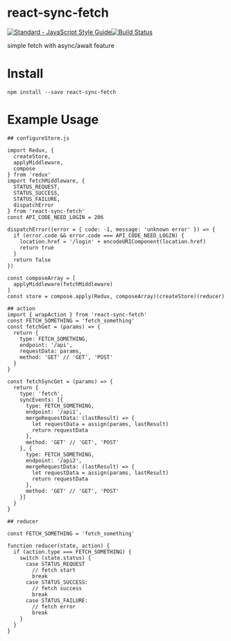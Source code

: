 # react-sync-fetch

[![Standard - JavaScript Style Guide](https://img.shields.io/badge/code%20style-standard-brightgreen.svg)](http://standardjs.com/)[![Build Status](https://travis-ci.org/hisanshao/react-sync-fetch.svg?branch=master)](https://travis-ci.org/hisanshao/react-sync-fetch)

simple fetch with async/await feature

# Install
```
npm install --save react-sync-fetch
```

# Example Usage
```
## configureStore.js

import Redux, {
  createStore,
  applyMiddleware,
  compose
} from 'redux'
import fetchMiddleware, {
  STATUS_REQUEST,
  STATUS_SUCCESS,
  STATUS_FAILURE,
  dispatchError
} from 'react-sync-fetch'
const API_CODE_NEED_LOGIN = 206

dispatchError((error = { code: -1, message: 'unknown error' }) => {
  if (error.code && error.code === API_CODE_NEED_LOGIN) {
    location.href = '/login' + encodeURIComponent(location.href)
    return true
  }
  return false
})

const composeArray = [
  applyMiddleware(fetchMiddleware)
]
const store = compose.apply(Redux, composeArray)(createStore)(reducer)

## action
import { wrapAction } from 'react-sync-fetch'
const FETCH_SOMETHING = 'fetch_something'
const fetchGet = (params) => {
  return {
    type: FETCH_SOMETHING,
    endpoint: '/api',
    requestData: params,
    method: 'GET' // 'GET', 'POST'
  }
}

const fetchSyncGet = (params) => {
  return {
    type: 'fetch',
    syncEvents: [{
      type: FETCH_SOMETHING,
      endpoint: '/api1',
      mergeRequestData: (lastResult) => {
        let requestData = assign(params, lastResult)
        return requestData
      },
      method: 'GET' // 'GET', 'POST'
    }, {
      type: FETCH_SOMETHING,
      endpoint: '/api2',
      mergeRequestData: (lastResult) => {
        let requestData = assign(params, lastResult)
        return requestData
      },
      method: 'GET' // 'GET', 'POST'
    }]
  }
}

## reducer

const FETCH_SOMETHING = 'fetch_something'

function reducer(state, action) {
  if (action.type === FETCH_SOMETHING) {
    switch (state.status) {
      case STATUS_REQUEST
        // fetch start
        break
      case STATUS_SUCCESS:
        // fetch success
        break
      case STATUS_FAILURE:
        // fetch error
        break
    }
  }
}
```